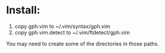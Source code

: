 # Install:

1) copy gph.vim to ~/.vim/syntax/gph.vim
2) copy gph.vim.detect to ~/.vim/ftdetect/gph.vim

You may need to create some of the directories in those paths.
